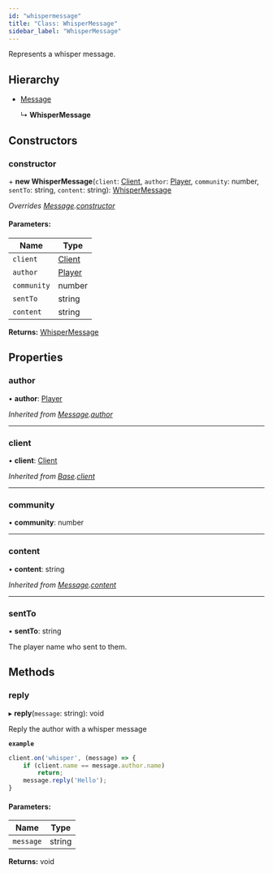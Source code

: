 ```yaml
---
id: "whispermessage"
title: "Class: WhisperMessage"
sidebar_label: "WhisperMessage"
---
```


Represents a whisper message.

## Hierarchy

* [Message](message.md)

  ↳ **WhisperMessage**

## Constructors

### constructor

\+ **new WhisperMessage**(`client`: [Client](client.md), `author`: [Player](player.md), `community`: number, `sentTo`: string, `content`: string): [WhisperMessage](whispermessage.md)

*Overrides [Message](message.md).[constructor](message.md#constructor)*

#### Parameters:

Name | Type |
------ | ------ |
`client` | [Client](client.md) |
`author` | [Player](player.md) |
`community` | number |
`sentTo` | string |
`content` | string |

**Returns:** [WhisperMessage](whispermessage.md)

## Properties

### author

•  **author**: [Player](player.md)

*Inherited from [Message](message.md).[author](message.md#author)*

___

### client

•  **client**: [Client](client.md)

*Inherited from [Base](base.md).[client](base.md#client)*

___

### community

•  **community**: number

___

### content

•  **content**: string

*Inherited from [Message](message.md).[content](message.md#content)*

___

### sentTo

•  **sentTo**: string

The player name who sent to them.

## Methods

### reply

▸ **reply**(`message`: string): void

Reply the author with a whisper message

**`example`** 
```js
client.on('whisper', (message) => {
	if (client.name == message.author.name)
		return;
	message.reply('Hello');
}
```

#### Parameters:

Name | Type |
------ | ------ |
`message` | string |

**Returns:** void
